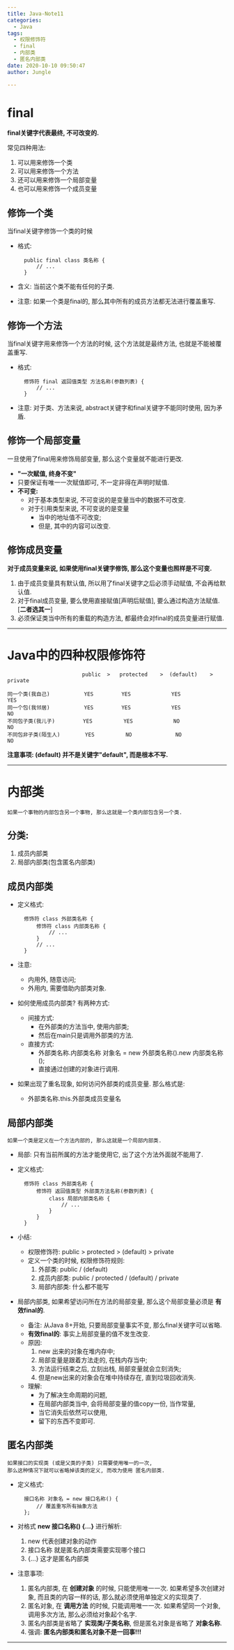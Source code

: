 ```yaml
---
title: Java-Note11
categories:
  - Java
tags:
  - 权限修饰符
  - final
  - 内部类
  - 匿名内部类
date: 2020-10-10 09:50:47
author: Jungle

---
```

# final #

**final关键字代表最终, 不可改变的.**

常见四种用法:

1. 可以用来修饰一个类
2. 可以用来修饰一个方法
3. 还可以用来修饰一个局部变量
4. 也可以用来修饰一个成员变量

## 修饰一个类 ##

当final关键字修饰一个类的时候

- 格式:

		public final class 类名称 {
			// ...
		}

- 含义: 当前这个类不能有任何的子类.
- 注意: 如果一个类是final的, 那么其中所有的成员方法都无法进行覆盖重写.

## 修饰一个方法 ##

当final关键字用来修饰一个方法的时候, 这个方法就是最终方法, 也就是不能被覆盖重写.

- 格式:

		修饰符 final 返回值类型 方法名称(参数列表) {
			// ...
		}

- 注意: 对于类、方法来说,  abstract关键字和final关键字不能同时使用, 因为矛盾.

## 修饰一个局部变量 ##

一旦使用了final用来修饰局部变量, 那么这个变量就不能进行更改.

- **"一次赋值, 终身不变"**
- 只要保证有唯一一次赋值即可, 不一定非得在声明时赋值.
- **不可变:**
	- 对于基本类型来说, 不可变说的是变量当中的数据不可改变.
	- 对于引用类型来说, 不可变说的是变量
		- 当中的地址值不可改变;
		- 但是, 其中的内容可以改变.

## 修饰成员变量 ##

**对于成员变量来说, 如果使用final关键字修饰, 那么这个变量也照样是不可变.**

1. 由于成员变量具有默认值, 所以用了final关键字之后必须手动赋值, 不会再给默认值.
2. 对于final成员变量, 要么使用直接赋值[声明后赋值], 要么通过构造方法赋值. [**二者选其一**]
3. 必须保证类当中所有的重载的构造方法, 都最终会对final的成员变量进行赋值.

----------
# Java中的四种权限修饰符 #

							public 	> 	protected	 > 	(default)	 > 	private
	
	同一个类(我自己)			YES			YES				YES				YES
	同一个包(我邻居)			YES			YES				YES				NO
	不同包子类(我儿子) 		   YES		    YES				NO				NO
	不同包非子类(陌生人)		   YES			NO				NO				NO

**注意事项: (default) 并不是关键字"default", 而是根本不写.**

----------
# 内部类 #

```
如果一个事物的内部包含另一个事物, 那么这就是一个类内部包含另一个类.
```

## 分类:

1. 成员内部类
2. 局部内部类(包含匿名内部类)

## 成员内部类 ##

- 定义格式:

		修饰符 class 外部类名称 {
			修饰符 class 内部类名称 {
				// ...
			}
			// ...
		}

- 注意: 
	- 内用外, 随意访问;
	- 外用内, 需要借助内部类对象.
- 如何使用成员内部类? 有两种方式:
	- 间接方式: 
		- 在外部类的方法当中, 使用内部类;
		- 然后在main只是调用外部类的方法.
	- 直接方式:
		- 外部类名称.内部类名称 对象名 = new 外部类名称().new 内部类名称();
		- 直接通过创建的对象进行调用.
- 如果出现了重名现象, 如何访问外部类的成员变量. 那么格式是: 
	
	- 外部类名称.this.外部类成员变量名

##  局部内部类 ##

```
如果一个类是定义在一个方法内部的, 那么这就是一个局部内部类.
```



- 局部: 只有当前所属的方法才能使用它, 出了这个方法外面就不能用了.
- 定义格式:

		修饰符 class 外部类名称 {
			修饰符 返回值类型 外部类方法名称(参数列表) {
				class 局部内部类名称 {
					// ...
				}
			}
		}

- 小结: 
	- 权限修饰符: public > protected > (default) > private
	- 定义一个类的时候, 权限修饰符规则:
		1. 外部类: public / (default)
		2. 成员内部类: public / protected / (default) / private
		3. 局部内部类: 什么都不能写

- 局部内部类, 如果希望访问所在方法的局部变量, 那么这个局部变量必须是 **有效final的**.
	- 备注: 从Java 8+开始, 只要局部变量事实不变, 那么final关键字可以省略.
	- **有效final的**: 事实上局部变量的值不发生改变.
	- 原因:
		1. new 出来的对象在堆内存中;
		2. 局部变量是跟着方法走的, 在栈内存当中;
		3. 方法运行结束之后, 立刻出栈, 局部变量就会立刻消失;
		4. 但是new出来的对象会在堆中持续存在, 直到垃圾回收消失.
	- 理解: 
		- 为了解决生命周期的问题, 
		- 在局部内部类当中, 会将局部变量的值copy一份, 当作常量, 
		- 当它消失后依然可以使用,
		- 留下的东西不变即可.

## 匿名内部类 ##

```
如果接口的实现类 (或是父类的子类) 只需要使用唯一的一次,
那么这种情况下就可以省略掉该类的定义, 而改为使用 匿名内部类.			
```



- 定义格式:

		接口名称 对象名 = new 接口名称() {
			// 覆盖重写所有抽象方法
		};

- 对格式 **new 接口名称() {...}** 进行解析:
	1. new 代表创建对象的动作
	2. 接口名称 就是匿名内部类需要实现哪个接口
	3. {...} 这才是匿名内部类
- 注意事项:
	1. 匿名内部类, 在 **创建对象** 的时候, 只能使用唯一一次. 如果希望多次创建对象, 而且类的内容一样的话, 那么就必须使用单独定义的实现类了.
	2. 匿名对象, 在 **调用方法** 的时候, 只能调用唯一一次. 如果希望同一个对象, 调用多次方法, 那么必须给对象起个名字.
	3. 匿名内部类是省略了 **实现类/子类名称**, 但是匿名对象是省略了 **对象名称**.
	4. 强调: **匿名内部类和匿名对象不是一回事!!!**

----------
